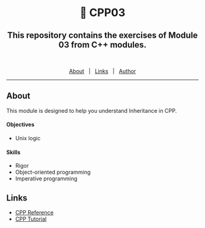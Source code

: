 &#xa0;

<h1 align="center"> 🧰 CPP03 </h1>

<h2 align="center">This repository contains the exercises of Module 03 from C++ modules.</h2>
<br>

<p align="center">
  <a href="#about">About</a> &#xa0; | &#xa0; 
  <a href="#links">Links</a> &#xa0; | &#xa0;
  <a href="https://github.com/aabduvak" target="_blank">Author</a>
</p>

<hr>

## About ##

This module is designed to help you understand Inheritance in CPP.

#### Objectives
- Unix logic

#### Skills
- Rigor
- Object-oriented programming
- Imperative programming

## Links ##
- [CPP Reference](https://en.cppreference.com/)
- [CPP Tutorial](https://www.w3schools.com/cpp/default.asp)

